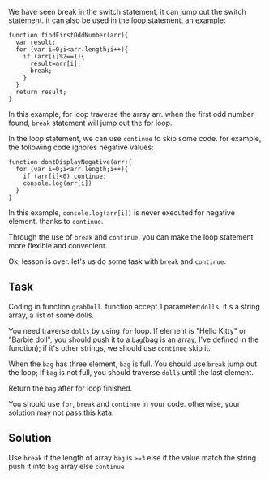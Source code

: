 We have seen break in the switch statement, it can jump out the switch statement. it can also be used in the loop statement. an example:

```
function findFirstOddNumber(arr){
  var result;
  for (var i=0;i<arr.length;i++){
    if (arr[i]%2==1){
      result=arr[i];
      break;
    }
  }
  return result;
}
```

In this example, for loop traverse the array arr. when the first odd number found, `break` statement will jump out the for loop.

In the loop statement, we can use `continue` to skip some code. for example, the following code ignores negative values:

```
function dontDisplayNegative(arr){
  for (var i=0;i<arr.length;i++){
    if (arr[i]<0) continue;   
    console.log(arr[i])
  }
}
```

In this example, `console.log(arr[i])` is never executed for negative element. thanks to `continue`.

Through the use of `break` and `continue`, you can make the loop statement more flexible and convenient.

Ok, lesson is over. let's us do some task with `break` and `continue`.

## Task
Coding in function `grabDoll`. function accept 1 parameter:`dolls`. it's a string array, a list of some dolls.

You need traverse `dolls` by using `for` loop. If element is "Hello Kitty" or "Barbie doll", you should push it to a `bag`(bag is an array, I've defined in the function); if it's other strings, we should use `continue` skip it.

When the `bag` has three element, `bag` is full. You should use `break` jump out the loop; If `bag` is not full, you should traverse `dolls` until the last element.

Return the `bag` after for loop finished.

You should use `for`, `break` and `continue` in your code. otherwise, your solution may not pass this kata.

## Solution
Use `break` if the length of array `bag` is `>=3` else if the value match the string push it into `bag` array else `continue`